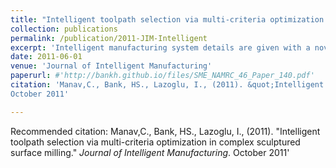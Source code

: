 ```yaml
---
title: "Intelligent toolpath selection via multi-criteria optimization in complex sculptured surface milling"
collection: publications
permalink: /publication/2011-JIM-Intelligent
excerpt: 'Intelligent manufacturing system details are given with a novel toolpath optimization algorithm.'
date: 2011-06-01
venue: 'Journal of Intelligent Manufacturing'
paperurl: #'http://bankh.github.io/files/SME_NAMRC_46_Paper_140.pdf'
citation: 'Manav,C., Bank, HS., Lazoglu, I., (2011). &quot;Intelligent toolpath selection via multi-criteria optimization in complex sculptured surface milling.&quot; <i>Journal of Intelligent Manufacturing</i>.
October 2011'

---
```


Recommended citation: Manav,C., Bank, HS., Lazoglu, I., (2011). &quot;Intelligent toolpath selection via multi-criteria optimization in complex sculptured surface milling.&quot; <i>Journal of Intelligent Manufacturing</i>.
October 2011'